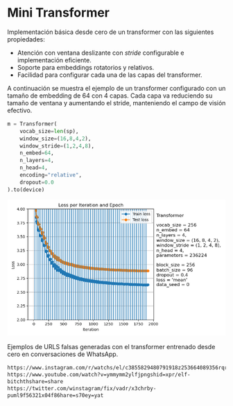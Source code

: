 # Mini Transformer
Implementación básica desde cero de un transformer con las siguientes propiedades:
- Atención con ventana deslizante con _stride_ configurable e implementación eficiente.
- Soporte para embeddings rotatorios y relativos.
- Facilidad para configurar cada una de las capas del transformer.

A continuación se muestra el ejemplo de un transformer configurado con un tamaño de 
embedding de 64 con 4 capas. Cada capa va reduciendo su tamaño de ventana y aumentando
el stride, manteniendo el campo de visión efectivo.

```python
m = Transformer(
    vocab_size=len(sp),
    window_size=(16,8,4,2),
    window_stride=(1,2,4,8),
    n_embed=64,
    n_layers=4,
    n_head=4,
    encoding="relative",
    dropout=0.0
).to(device)
```

![alt text](checkpoints/ultra_long_training_3/plot.png)

Ejemplos de URLS falsas generadas con el transformer entrenado desde cero en conversaciones
de WhatsApp.

```
https://www.instagram.com/r/watchs/el/c3855829480791918z253664089356rqryjdjm
https://www.youtube.com/watch?v=ymmymm2ylfjpngshid=xpr/elf-bitchthshare=share
https://twitter.com/winstagram/fix/vadr/x3chrby-puml9f56321x04f86hare=s70ey=yat
```
